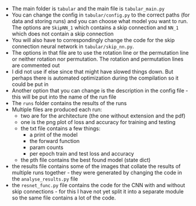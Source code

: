 - The main folder is `tabular` and the main file is `tabular_main.py`
- You can change the config in `tabular/config.py` to the correct paths (for data and storing runs) and you can choose what model you want to run. The options are `SkipNN_1` which contains a skip connection and `NN_1` which does not contain a skip connection
- You will also have to correspondingly change the code for the skip connection neural network in `tabular/skip_nn.py`.
- The options in that file are to use the rotation line or the permutation line or neither rotation nor permutation. The rotation and permutation lines are commented out
- I did not use if else since that might have slowed things down. But perhaps there is automated optimization during the compilation so it could be put in
- Another option that you can change is the description in the config file - this will be put into the name of the run file
- The `runs` folder contains the results of the runs
- Multiple files are produced each run:
    - two are for the architecture (the one without extension and the pdf)
    - one is the png plot of loss and accuracy for training and testing
    - the txt file contains a few things:
        - a print of the model
        - the forward function
        - param counts
        - per epoch train and test loss and accuracy
    - the pth file contains the best found model (state dict)
- the results file contains some of the images that collate the results of multiple runs together - they were generated by changing the code in the `analyse_results.py` file
- the `resnet_func.py` file contains the code for the CNN with and without skip connections - for this I have not yet split it into a separate module so the same file contains a lot of the code.
